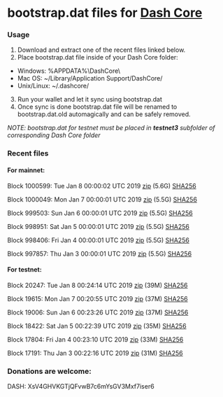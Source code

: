 # bootstrap.dat files for [Dash Core](https://www.dash.org)

### Usage

1. Download and extract one of the recent files linked below.
2. Place bootstrap.dat file inside of your Dash Core folder:
 - Windows: %APPDATA%\DashCore\
 - Mac OS: ~/Library/Application Support/DashCore/
 - Unix/Linux: ~/.dashcore/
3. Run your wallet and let it sync using bootstrap.dat
4. Once sync is done bootstrap.dat file will be renamed to bootstrap.dat.old automagically and can be safely removed.

_NOTE: bootstrap.dat for testnet must be placed in **testnet3** subfolder of corresponding Dash Core folder_

### Recent files

#### For mainnet:

Block 1000599: Tue Jan  8 00:00:02 UTC 2019 [zip](https://dash-bootstrap.ams3.digitaloceanspaces.com/mainnet/2019-01-08/bootstrap.dat.zip) (5.6G) [SHA256](https://dash-bootstrap.ams3.digitaloceanspaces.com/mainnet/2019-01-08/sha256.txt)

Block 1000049: Mon Jan  7 00:00:01 UTC 2019 [zip](https://dash-bootstrap.ams3.digitaloceanspaces.com/mainnet/2019-01-07/bootstrap.dat.zip) (5.5G) [SHA256](https://dash-bootstrap.ams3.digitaloceanspaces.com/mainnet/2019-01-07/sha256.txt)

Block 999503: Sun Jan  6 00:00:01 UTC 2019 [zip](https://dash-bootstrap.ams3.digitaloceanspaces.com/mainnet/2019-01-06/bootstrap.dat.zip) (5.5G) [SHA256](https://dash-bootstrap.ams3.digitaloceanspaces.com/mainnet/2019-01-06/sha256.txt)

Block 998951: Sat Jan  5 00:00:01 UTC 2019 [zip](https://dash-bootstrap.ams3.digitaloceanspaces.com/mainnet/2019-01-05/bootstrap.dat.zip) (5.5G) [SHA256](https://dash-bootstrap.ams3.digitaloceanspaces.com/mainnet/2019-01-05/sha256.txt)

Block 998406: Fri Jan  4 00:00:01 UTC 2019 [zip](https://dash-bootstrap.ams3.digitaloceanspaces.com/mainnet/2019-01-04/bootstrap.dat.zip) (5.5G) [SHA256](https://dash-bootstrap.ams3.digitaloceanspaces.com/mainnet/2019-01-04/sha256.txt)

Block 997857: Thu Jan  3 00:00:01 UTC 2019 [zip](https://dash-bootstrap.ams3.digitaloceanspaces.com/mainnet/2019-01-03/bootstrap.dat.zip) (5.5G) [SHA256](https://dash-bootstrap.ams3.digitaloceanspaces.com/mainnet/2019-01-03/sha256.txt)


#### For testnet:

Block 20247: Tue Jan  8 00:24:14 UTC 2019 [zip](https://dash-bootstrap.ams3.digitaloceanspaces.com/testnet/2019-01-08/bootstrap.dat.zip) (39M) [SHA256](https://dash-bootstrap.ams3.digitaloceanspaces.com/testnet/2019-01-08/sha256.txt)

Block 19615: Mon Jan  7 00:20:55 UTC 2019 [zip](https://dash-bootstrap.ams3.digitaloceanspaces.com/testnet/2019-01-07/bootstrap.dat.zip) (37M) [SHA256](https://dash-bootstrap.ams3.digitaloceanspaces.com/testnet/2019-01-07/sha256.txt)

Block 19006: Sun Jan  6 00:23:26 UTC 2019 [zip](https://dash-bootstrap.ams3.digitaloceanspaces.com/testnet/2019-01-06/bootstrap.dat.zip) (37M) [SHA256](https://dash-bootstrap.ams3.digitaloceanspaces.com/testnet/2019-01-06/sha256.txt)

Block 18422: Sat Jan  5 00:22:39 UTC 2019 [zip](https://dash-bootstrap.ams3.digitaloceanspaces.com/testnet/2019-01-05/bootstrap.dat.zip) (35M) [SHA256](https://dash-bootstrap.ams3.digitaloceanspaces.com/testnet/2019-01-05/sha256.txt)

Block 17804: Fri Jan  4 00:23:10 UTC 2019 [zip](https://dash-bootstrap.ams3.digitaloceanspaces.com/testnet/2019-01-04/bootstrap.dat.zip) (33M) [SHA256](https://dash-bootstrap.ams3.digitaloceanspaces.com/testnet/2019-01-04/sha256.txt)

Block 17191: Thu Jan  3 00:22:16 UTC 2019 [zip](https://dash-bootstrap.ams3.digitaloceanspaces.com/testnet/2019-01-03/bootstrap.dat.zip) (31M) [SHA256](https://dash-bootstrap.ams3.digitaloceanspaces.com/testnet/2019-01-03/sha256.txt)


### Donations are welcome:

DASH: XsV4GHVKGTjQFvwB7c6mYsGV3Mxf7iser6
